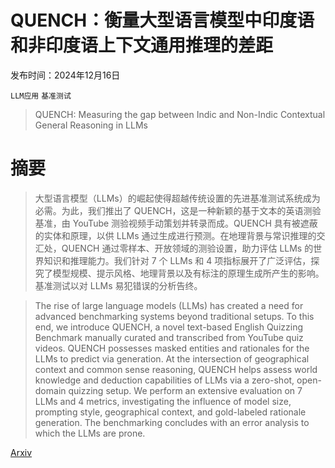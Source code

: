 # QUENCH：衡量大型语言模型中印度语和非印度语上下文通用推理的差距

发布时间：2024年12月16日

`LLM应用` `基准测试`

> QUENCH: Measuring the gap between Indic and Non-Indic Contextual General Reasoning in LLMs

# 摘要

> 大型语言模型（LLMs）的崛起使得超越传统设置的先进基准测试系统成为必需。为此，我们推出了 QUENCH，这是一种新颖的基于文本的英语测验基准，由 YouTube 测验视频手动策划并转录而成。QUENCH 具有被遮蔽的实体和原理，以供 LLMs 通过生成进行预测。在地理背景与常识推理的交汇处，QUENCH 通过零样本、开放领域的测验设置，助力评估 LLMs 的世界知识和推理能力。我们针对 7 个 LLMs 和 4 项指标展开了广泛评估，探究了模型规模、提示风格、地理背景以及有标注的原理生成所产生的影响。基准测试以对 LLMs 易犯错误的分析告终。

> The rise of large language models (LLMs) has created a need for advanced benchmarking systems beyond traditional setups. To this end, we introduce QUENCH, a novel text-based English Quizzing Benchmark manually curated and transcribed from YouTube quiz videos. QUENCH possesses masked entities and rationales for the LLMs to predict via generation. At the intersection of geographical context and common sense reasoning, QUENCH helps assess world knowledge and deduction capabilities of LLMs via a zero-shot, open-domain quizzing setup. We perform an extensive evaluation on 7 LLMs and 4 metrics, investigating the influence of model size, prompting style, geographical context, and gold-labeled rationale generation. The benchmarking concludes with an error analysis to which the LLMs are prone.

[Arxiv](https://arxiv.org/abs/2412.11763)